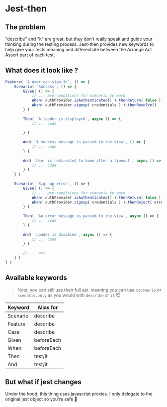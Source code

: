 # Jest-then
## The problem
"describe" and "it" are great, but they don't really speak and guide your thinking during the testing process.
Jest-then provides new keywords to help give your tests meaning and differentiate between the Arrange Act Assert part of each test.

## What does it look like ?
```typescript
Feature( `A user can sign-in`, () => {	
	Scenario( `Success`, () => {
		Given( () => {
			// ... pre-conditions for scenario to work
			When( authProvider.isAuthenticated() ).thenReturn( false )
			When( authProvider.signup( credentials ) ).thenResolve()
		} )
		
		Then( `A loader is displayed`, async () => {
			// ... code
			
		} )
		
		And( `A success message is passed to the view`, () => {
			// ... code
		} )
		
		And( `User is redirected to home after a timeout`, async () => {
			// ... code
		} )
	} )
	
	Scenario( `Sign-up error`, () => {
		Given( () => {
			// ... pre-conditions for scenario to work
			When( authProvider.isAuthenticated() ).thenReturn( false )
			When( authProvider.signup( credentials ) ).thenReject( error )
		} )
		
		Then( `An error message is passed to the view`, async () => {
			// ... code
		} )
		
		And( `Loader is disabled`, async () => {
			// ... code
		} )
		
		// ... etc
	} )
} )
```

## Available keywords
> Note, you can still use their full api. meaning you can use `xscenario` or `scenario.only` as you would with `describe` or `it`  😇

| Keyword       | Alias for    |      
| ------------- |-------------| 
| Scenario      | describe | 
| Feature       | describe|
| Case       | describe|
| Given         |   beforeEach |
| When          |   beforeEach  |
| Then          |   test/it |
| And           |   test/it|


## But what if jest changes
Under the hood, this thing uses javascript proxies. I only delegate to the original jest object so you're safe 🥳
